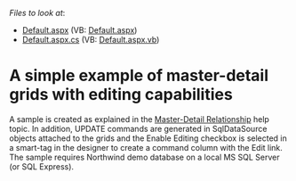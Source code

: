 <!-- default file list -->
*Files to look at*:

* [Default.aspx](./CS/EditableDetails/Default.aspx) (VB: [Default.aspx](./VB/EditableDetails/Default.aspx))
* [Default.aspx.cs](./CS/EditableDetails/Default.aspx.cs) (VB: [Default.aspx.vb](./VB/EditableDetails/Default.aspx.vb))
<!-- default file list end -->
# A simple example of master-detail grids with editing capabilities


<p>A sample is created as explained in the <a href="http://documentation.devexpress.com/#AspNet/CustomDocument3772">Master-Detail Relationship</a> help topic. In addition, UPDATE commands are generated in SqlDataSource objects attached to the grids and the Enable Editing checkbox is selected in a smart-tag in the designer to create a command column with the Edit link. The sample requires Northwind demo database on a local MS SQL Server (or SQL Express).</p>

<br/>


